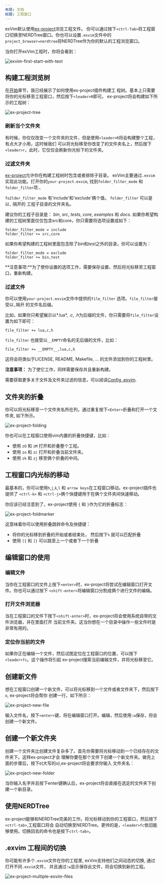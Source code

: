 ```yaml
---
布局: 文档
标题: 工程窗口
---
```


exVim默认使用[ex-project](http://github.com/exvim/ex-project)浏览工程文件。
你可以通过按下`<ctrl-Tab>`将工程窗口切换至NERDTree窗口。你也可以设置`.exvim`文件中的
`project_browser=nerdtree`将NERDTree作为你的默认的工程浏览窗口。

当你打开exVim工程时，你将会看到：

![exvim-first-start-with-text]({{site.url}}/docs/images/exvim-first-start-with-text.png)

## 构建工程浏览树

在[开始]({{site.url}}/docs/zh/getting-start)章节，我已经展示了如何使用ex-project插件构建工
程树。基本上只需要将你的光标移至工程窗口，然后按下`<leader>R`即可。
ex-project将会构建如下所示的工程树：

![ex-project-tree]({{site.url}}/docs/images/ex-project-tree.png)

### 刷新当个文件夹

有时候，你仅仅改变一个文件夹的文件，但是使用`<leader>R`将会构建整个工程，有点大才小用，这时候我们
可以将光标移至你改变了的文件夹名上，然后按下`<leader>r`，此时，它仅仅会刷新你光标下的文件夹。

### 过滤文件夹

[ex-project](http://github.com/exvim/ex-project)允许你在构建工程树时包含或者排除子目录。
exVim主要通过`.exvim`实现此功能。打开你的`your-project.exvim`, 找到`folder_filter_mode`
和`folder_filter`项.、

`fo2lder_filter_mode` 有'include'和'exclude'俩个值。 `folder_filter` 可以是以`,` 隔开的
工程子目录的文件夹名。

建议你的工程子目录是： *bin*, *src*, *tests*, *core*, *examples* 和 *docs*.
如果你希望构建的工程树里面仅仅包含src和core，你只需要将选项设置成如下：

```
folder_filter_mode = include
folder_filter += src,core
```

如果你希望构建的工程树里面包含除了*bin*和*test*之外的目录，你可以设置为：

```
folder_filter_mode = exclude
folder_filter += bin,test
```

**注意事项:**为了使你设置的选项工作，需要保存设置，然后将光标移至工程窗口，重新构建。

### 过滤文件

你可以使用`your-project.exvim`文件中提供的`file_filter` 选项。`file_filter`接受以`,`隔开
的文件名后缀。

比如，如果你只希望展示以*.lua*, *.c*, *.h*为后缀的文件，你只需要将`file_filter`设置为如下即可：

```
file_filter += lua,c,h
```

`file_filter` 也接受以`__EMPTY`命名的无后缀的文件，比如：

```
file_filter += __EMPTY__,lua,c,h
```

这将会将类似于LICENSE, README, Makefile, ... 的文件添加到你的工程树里。

**注意事项：** 为了使它工作，同样需要保存并且重新构建。

需要获取更多关于文件及文件夹过滤的信息，可以阅读[Config .exvim]({{site.url}}/docs/config-exvim).

## 文件夹的折叠

你可以将光标移至一个文件夹名所在列，通过重复按下`<Enter>`折叠和打开一个文件夹, 如下所示。

![ex-project-folding]({{site.url}}/docs/images/ex-project-folding.png)

你也可以在工程窗口使用vim内置的折叠快捷键，比如：

 - 使用 `zO` 和 `zM` 打开和折叠整个工程。
 - 使用 `zo` 和 `zc` 打开和折叠当前文件夹。
 - 使用 `zk` 和 `zj` 移至俩个折叠的中间。

## 工程窗口内光标的移动

最基本的，你可以使用`h`,`j`,`k`,`l` 和 `arrow keys`在工程窗口移动。ex-project插件也提供了
`<ctrl-k>` 和 `<ctrl-j>`俩个快捷键用于在俩个文件夹间快速移动。

你应该已经注意到了，ex-project使用 `{` 和 `}`作为它的折叠标志：

![ex-project-foldmarker]({{site.url}}/docs/images/ex-project-foldmarker.png)

这意味着你可以使用折叠跳转命令及快捷键：

 - 将你的光标移到折叠的开始或者结束处， 然后按下`%` 就可以匹配折叠
 - 使用 `[{` 和 `]}` 可以跳至上一个或者下一个折叠


## 编辑窗口的使用

### 编辑文件

当你在工程窗口的文件上按下`<enter>`时，ex-project将尝试在编辑窗口打开文件。你也可以通过按下
`<shift-enter>`将编辑窗口分割成俩个进行文件的编辑。

### 打开文件浏览器

当在工程窗口的文件下按下`<shift-enter>`时，ex-project将会使用系统自带的文件浏览器，并在里面打开
当前文件夹。这当你想在一个目录中操作一些文件时是非常有用的。

### 定位你当前的文件

如果你正在编辑一个文件，然后试图定位在工程窗口的位置，可以按下`<leader>fc`。这个操作将引起
ex-project搜索当前编辑文件，并将光标移至它。

## 创建新文件

想在工程窗口创建一个新文件，可以将光标移到一个文件或者文件夹下，然后按下`o`, ex-project将会帮你
创建一行，如下所示：

![ex-project-new-file]({{site.url}}/docs/images/ex-project-new-file.png)

输入文件名，按下`<enter>`键，将在编辑窗口打开。编辑，然后使用`:w`保存，将会创建一个新文件。

## 创建一个新文件夹

创建一个文件夹比创建文件复杂多了。首先你需要将光标移动到一个已经存在的文件夹下。这样ex-project才会
理解你要在那个文件下创建一个新文件夹。做完上面的步骤后，按下`O`(大写的o),ex-project将会要求你输入
文件夹名：

![ex-project-new-folder]({{site.url}}/docs/images/ex-project-new-folder.png)

当你输入名字并且按下enter键确认后，ex-project将会直接在选定的文件夹下创建一个新目录。

## 使用NERDTree

ex-project能够和NERDTree完美的工作。将光标移动到你的工程窗口，然后按下`<ctrl-tab>`,工程窗口将会
自动切换至NERDTree。更帅的是，`<leader>fc`依旧能够使用。切换回去的命令也是按下`ctrl-tab>`。

## .exvim 工程间的切换

你可能有许多个`.exvim`文件在你的工程里, exVim支持他们之间动态的切换, 通过打开不同`.exvim`文件，
并且通过`:w`显示保存此文件，将会切换到新的工程。

![ex-project-multiple-exvim-files]({{site.url}}/docs/images/ex-project-multiple-exvim-files.png)
